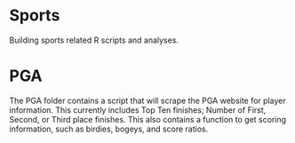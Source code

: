 # Sports
Building sports related R scripts and analyses.

# PGA
The PGA folder contains a script that will scrape the PGA website for player information. This currently includes Top Ten finishes; Number of First, Second, or Third place finishes. This also contains a function to get scoring information, such as birdies, bogeys, and score ratios.